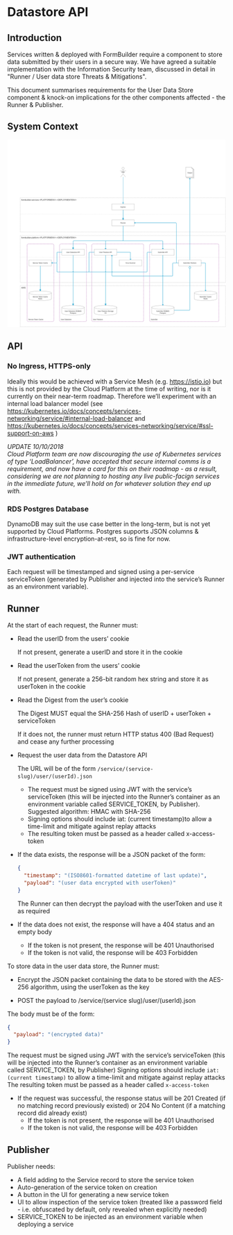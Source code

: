 # Datastore API

## Introduction

Services written & deployed with FormBuilder require a component to store data submitted by their users in a secure way. We have agreed a suitable implementation with the Information Security team, discussed in detail in "Runner / User data store Threats & Mitigations".

This document summarises requirements for the User Data Store component & knock-on implications for the other components affected - the Runner & Publisher. 


## System Context

[![User Datastore - architecture](../images/fb-platform-architecture.png)](../images/fb-platform-architecture.png)

## API

### No Ingress, HTTPS-only

Ideally this would be achieved with a Service Mesh (e.g. https://istio.io) but this is not provided by the Cloud Platform at the time of writing, nor is it currently on their near-term roadmap.
Therefore we’ll experiment with an internal load balancer model (see https://kubernetes.io/docs/concepts/services-networking/service/#internal-load-balancer and https://kubernetes.io/docs/concepts/services-networking/service/#ssl-support-on-aws )

*UPDATE 10/10/2018*  
*Cloud Platform team are now discouraging the use of Kubernetes services of type ‘LoadBalancer’, have accepted that secure internal comms is a requirement, and now have a card for this on their roadmap - as a result, considering we are not planning to hosting any live public-facign services in the immediate future, we’ll hold on for whatever solution they end up with.*

### RDS Postgres Database

DynamoDB may suit the use case better in the long-term, but is not yet supported by Cloud Platforms. 
Postgres supports JSON columns & infrastructure-level encryption-at-rest, so is fine for now.

### JWT authentication

Each request will be timestamped and signed using a per-service serviceToken (generated by Publisher and injected into the service’s Runner as an environment variable).


## Runner

At the start of each request, the Runner must:

- Read the userID from the users’ cookie

  If not present, generate a userID and store it in the cookie

- Read the userToken from the users’ cookie

  If not present, generate a 256-bit random hex string and store it as userToken in the cookie

- Read the Digest from the user’s cookie

  The Digest MUST equal the SHA-256 Hash of userID + userToken + serviceToken

  If it does not, the runner must return HTTP status 400 (Bad Request) and cease any further processing

- Request the user data from the Datastore API

  The URL will be of the form `/service/(service-slug)/user/(userId).json`

  - The request must be signed using JWT with the service’s serviceToken (this will be injected into the Runner’s container as an environment variable called SERVICE_TOKEN, by Publisher). Suggested algorithm: HMAC with SHA-256
  - Signing options should include iat: (current timestamp)to allow a time-limit and mitigate against replay attacks
  - The resulting token must be passed as a header called x-access-token 


- If the data exists, the response will be a JSON packet of the form:

  ```json
  {
    "timestamp": "(ISO8601-formatted datetime of last update)",
    "payload": "(user data encrypted with userToken)"
  }
  ```

  The Runner can then decrypt the payload with the userToken and use it as required

- If the data does not exist, the response will have a 404 status and an empty body
  - If the token is not present, the response will be 401 Unauthorised
  - If the token is not valid, the response will be 403 Forbidden

To store data in the user data store, the Runner must:

- Encrypt the JSON packet containing the data to be stored with the AES-256 algorithm, using the userToken as the key


- POST the payload to /service/(service slug)/user/(userId).json

The body must be of the form:

```json
{
  "payload": "(encrypted data)"
}
```

The request must be signed using JWT with the service’s serviceToken (this will be injected into the Runner’s container as an environment variable called SERVICE_TOKEN, by Publisher) Signing options should include `iat: (current timestamp)` to allow a time-limit and mitigate against replay attacks
The resulting token must be passed as a header called `x-access-token`

- If the request was successful, the response status will be 201 Created (if no matching record previously existed) or 204 No Content (if a matching record did already exist)
  - If the token is not present, the response will be 401 Unauthorised
  - If the token is not valid, the response will be 403 Forbidden



## Publisher

Publisher needs:

- A field adding to the Service record to store the service token
- Auto-generation of the service token on creation
- A button in the UI for generating a new service token
- UI to allow inspection of the service token (treated like a password field - i.e. obfuscated by default, only revealed when explicitly needed)
- SERVICE_TOKEN to be injected as an environment variable when deploying a service


